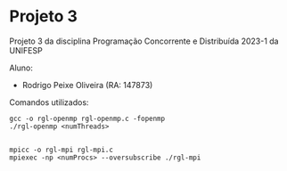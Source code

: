 # Projeto 3

Projeto 3 da disciplina Programação Concorrente e Distribuída 2023-1 da UNIFESP

Aluno:
- Rodrigo Peixe Oliveira (RA: 147873)

Comandos utilizados:

```
gcc -o rgl-openmp rgl-openmp.c -fopenmp
./rgl-openmp <numThreads>


mpicc -o rgl-mpi rgl-mpi.c
mpiexec -np <numProcs> --oversubscribe ./rgl-mpi
```
